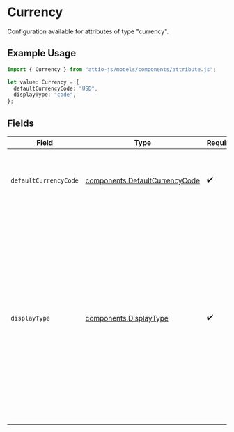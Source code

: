 # Currency

Configuration available for attributes of type "currency".

## Example Usage

```typescript
import { Currency } from "attio-js/models/components/attribute.js";

let value: Currency = {
  defaultCurrencyCode: "USD",
  displayType: "code",
};
```

## Fields

| Field                                                                                                                                                                                                                                                                                                  | Type                                                                                                                                                                                                                                                                                                   | Required                                                                                                                                                                                                                                                                                               | Description                                                                                                                                                                                                                                                                                            | Example                                                                                                                                                                                                                                                                                                |
| ------------------------------------------------------------------------------------------------------------------------------------------------------------------------------------------------------------------------------------------------------------------------------------------------------ | ------------------------------------------------------------------------------------------------------------------------------------------------------------------------------------------------------------------------------------------------------------------------------------------------------ | ------------------------------------------------------------------------------------------------------------------------------------------------------------------------------------------------------------------------------------------------------------------------------------------------------ | ------------------------------------------------------------------------------------------------------------------------------------------------------------------------------------------------------------------------------------------------------------------------------------------------------ | ------------------------------------------------------------------------------------------------------------------------------------------------------------------------------------------------------------------------------------------------------------------------------------------------------ |
| `defaultCurrencyCode`                                                                                                                                                                                                                                                                                  | [components.DefaultCurrencyCode](../../models/components/defaultcurrencycode.md)                                                                                                                                                                                                                       | :heavy_check_mark:                                                                                                                                                                                                                                                                                     | The ISO4217 code representing the currency that values for this attribute should be stored in.                                                                                                                                                                                                         | USD                                                                                                                                                                                                                                                                                                    |
| `displayType`                                                                                                                                                                                                                                                                                          | [components.DisplayType](../../models/components/displaytype.md)                                                                                                                                                                                                                                       | :heavy_check_mark:                                                                                                                                                                                                                                                                                     | How the currency should be displayed across the app. "code" will display the ISO currency code e.g. "USD", "name" will display the localized currency name e.g. "British pound", "narrowSymbol" will display "$1" instead of "US$1" and "symbol" will display a localized currency symbol such as "$". | code                                                                                                                                                                                                                                                                                                   |
